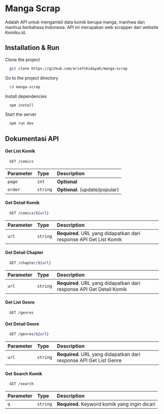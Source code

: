 # Manga Scrap

Adalah API untuk mengambil data komik berupa manga, manhwa dan manhua berbahasa Indonesia. API ini merupakan web scrapper dari website Komiku.id.

## Installation & Run

Clone the project

```bash
  git clone https://github.com/ariefnhidayah/manga-scrap
```

Go to the project directory

```bash
  cd manga-scrap
```

Install dependencies

```bash
  npm install
```

Start the server

```bash
  npm run dev
```

## Dokumentasi API

#### Get List Komik

```bash
  GET /comics
```

| Parameter | Type     | Description                |
| :-------- | :------- | :------------------------- |
| `page` | `int` | **Optional** |
| `order` | `string` | **Optional**. (update/popular) |

#### Get Detail Komik

```bash
  GET /comics/${url}
```

| Parameter | Type     | Description                       |
| :-------- | :------- | :-------------------------------- |
| `url`      | `string` | **Required**. URL yang didapatkan dari response API Get List Komik |

#### Get Detail Chapter

```bash
  GET /chapter/${url}
```

| Parameter | Type     | Description                       |
| :-------- | :------- | :-------------------------------- |
| `url`      | `string` | **Required**. URL yang didapatkan dari response API Get Detail Komik |

#### Get List Genre

```bash
  GET /genres
```

#### Get Detail Genre

```bash
  GET /genres/${url}
```

| Parameter | Type     | Description                       |
| :-------- | :------- | :-------------------------------- |
| `url`      | `string` | **Required**. URL yang didapatkan dari response API Get List Genre |

#### Get Search Komik

```bash
  GET /search
```

| Parameter | Type     | Description                       |
| :-------- | :------- | :-------------------------------- |
| `q`      | `string` | **Required**. Keyword komik yang ingin dicari |

